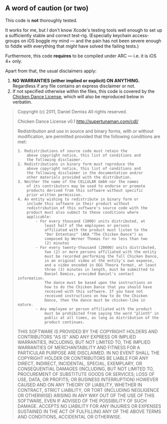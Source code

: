 ## A word of caution (or two)
This code is **not** thoroughly tested.

It works for me, but I don't know Xcode's testing tools well enough to set up a sufficiently stable and correct test-rig. (Especially keychain access-groups on iOS boggle my mind — and the pain has not been severe enough to fiddle with everything that *might* have solved the failing tests.)

Furthermore, this code **requires** to be compiled under ARC — i.e. it is iOS 4+ only.

Apart from that, the usual disclaimers apply:

1. **NO WARRANTIES (either implied or explicit) ON ANYTHING.** Regardless if any file contains an express disclaimer or not.
1. If not specified otherwise within the files, this code is covered by the [Chicken Dance License](http://supertunaman.com/cdl/cdl_v0-1.txt), which will also be reproduced below in verbatim.

> Copyright (c) 2011, Daniel Demiss
> All rights reserved.
>
> Chicken Dance License v0.1
> http://supertunaman.com/cdl/
>
> Redistribution and use in source and binary forms, with 
> or without modification, are permitted provided that the 
> following conditions are met:
> 
>     1. Redistributions of source code must retain the 
>         above copyright notice, this list of conditions and 
>         the following disclaimer.
>     2. Redistributions in binary form must reproduce the 
>         above copyright notice, this list of conditions and 
>         the following disclaimer in the documentation and/or 
>         other materials provided with the distribution.
>     3. Neither the name of the CELLULAR GmbH nor the names 
>         of its contributors may be used to endorse or promote 
>         products derived from this software without specific 
>         prior written permission.
>     4. An entity wishing to redistribute in binary form or 
>         include this software in their product without 
>         redistribution of this software's source code with the 
>         product must also submit to these conditions where 
>         applicable: 
>             - For every thousand (1000) units distributed, at 
>                 least half of the employees or persons 
>                 affiliated with the product must listen to the 
>                 "Der Ententanz" (AKA "The Chicken Dance") as 
>                 composed by Werner Thomas for no less than two 
>                 (2) minutes
>             - For every twenty-thousand (20000) units distributed, 
>                 two (2) or more persons affiliated with the entity 
>                 must be recorded performing the full Chicken Dance, 
>                 in an original video at the entity's own expense,
>                 and a video encoded in OGG Theora format, at least 
>                 three (3) minutes in length, must be submitted to 
>                 Daniel Demiss, provided Daniel's contact information. 
>                 The dance must be based upon the instructions on 
>                 how to do the Chicken Dance that you should have
>                 received with this software. If you have not 
>                 received instructions on how to do the Chicken
>                 Dance, then the dance must be chicken-like in nature.
>             - Any employee or person affiliated with the product 
>                 must be prohibited from saying the word "plinth" in 
>                 public at all times, as long as distribution of the 
>                 product continues. 
> 
> THIS SOFTWARE IS PROVIDED BY THE COPYRIGHT HOLDERS AND CONTRIBUTORS 
> "AS IS" AND ANY EXPRESS OR IMPLIED WARRANTIES, INCLUDING, BUT NOT 
> LIMITED TO, THE IMPLIED WARRANTIES OF MERCHANTABILITY AND FITNESS 
> FOR A PARTICULAR PURPOSE ARE DISCLAIMED. IN NO EVENT SHALL THE 
> COPYRIGHT HOLDER OR CONTRIBUTORS BE LIABLE FOR ANY DIRECT, INDIRECT, 
> INCIDENTAL, SPECIAL, EXEMPLARY, OR CONSEQUENTIAL DAMAGES (INCLUDING, 
> BUT NOT LIMITED TO, PROCUREMENT OF SUBSTITUTE GOODS OR SERVICES; 
> LOSS OF USE, DATA, OR PROFITS; OR BUSINESS INTERRUPTION) HOWEVER 
> CAUSED AND ON ANY THEORY OF LIABILITY, WHETHER IN CONTRACT, STRICT 
> LIABILITY, OR TORT (INCLUDING NEGLIGENCE OR OTHERWISE) ARISING IN 
> ANY WAY OUT OF THE USE OF THIS SOFTWARE, EVEN IF ADVISED OF THE 
> POSSIBILITY OF SUCH DAMAGE. <ORGANIZATION> ACCEPTS NO LIABILITY FOR
> ANY INJURIES OR EXPENSES SUSTAINED IN THE ACT OF FULFILLING ANY OF 
> THE ABOVE TERMS AND CONDITIONS, ACCIDENTAL OR OTHERWISE.
